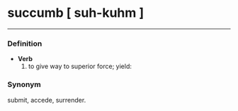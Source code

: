 # succumb [ suh-kuhm ]
---
### Definition
- **Verb**
  1. to give way to superior force; yield:
### Synonym
submit, accede, surrender.
